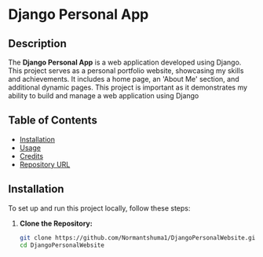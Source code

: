 # Django Personal App

## Description
The **Django Personal App** is a web application developed using Django. This project serves as a personal portfolio website, showcasing my skills and achievements. It includes a home page, an 'About Me' section, and additional dynamic pages. This project is important as it demonstrates my ability to build and manage a web application using Django

## Table of Contents
- [Installation](#installation)
- [Usage](#usage)
- [Credits](#credits)
- [Repository URL](#repository-url)

## Installation
To set up and run this project locally, follow these steps:

1. **Clone the Repository:**
   ```sh
   git clone https://github.com/Normantshuma1/DjangoPersonalWebsite.git
   cd DjangoPersonalWebsite
